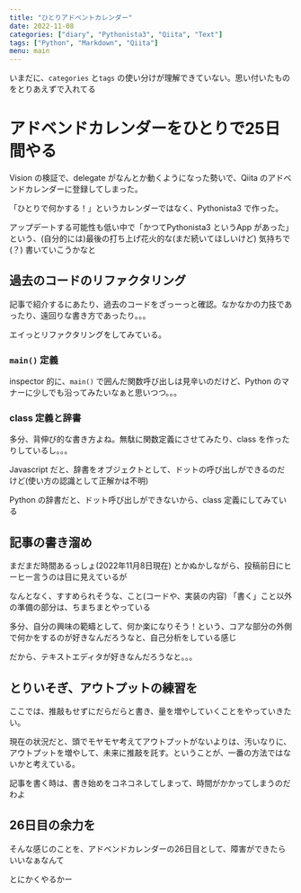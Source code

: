 ```yaml
---
title: "ひとりアドベントカレンダー"
date: 2022-11-08
categories: ["diary", "Pythonista3", "Qiita", "Text"]
tags: ["Python", "Markdown", "Qiita"]
menu: main
---
```



いまだに、`categories` と`tags` の使い分けが理解できていない。思い付いたものをとりあえずで入れてる

# アドベンドカレンダーをひとりで25日間やる

Vision の検証で、delegate がなんとか動くようになった勢いで、Qiita のアドベンドカレンダーに登録してしまった。

「ひとりで何かする！」というカレンダーではなく、Pythonista3 で作った。

アップデートする可能性も低い中で「かつてPythonista3 というApp があった」という、(自分的には)最後の打ち上げ花火的な(まだ続いてほしいけど) 気持ちで(？) 書いていこうかなと

## 過去のコードのリファクタリング

記事で紹介するにあたり、過去のコードをざっーっと確認。なかなかの力技であったり、遠回りな書き方であったり。。。

エイっとリファクタリングをしてみている。

### `main()` 定義

inspector 的に、`main()` で囲んだ関数呼び出しは見辛いのだけど、Python のマナーに少しでも沿ってみたいなぁと思いつつ。。。

### class 定義と辞書

多分、背伸び的な書き方よね。無駄に関数定義にさせてみたり、class を作ったりしているし。。。

Javascript だと、辞書をオブジェクトとして、ドットの呼び出しができるのだけど(使い方の認識として正解かは不明)

Python の辞書だと、ドット呼び出しができないから、class 定義にしてみている

## 記事の書き溜め

まだまだ時間あるっしょ(2022年11月8日現在) とかぬかしながら、投稿前日にヒーヒー言うのは目に見えているが

なんとなく、すすめられそうな、こと(コードや、実装の内容) 「書く」こと以外の準備の部分は、ちまちまとやっている

多分、自分の興味の範疇として、何か楽になりそう！という、コアな部分の外側で何かをするのが好きなんだろうなと、自己分析をしている感じ

だから、テキストエディタが好きなんだろうなと。。。

## とりいそぎ、アウトプットの練習を

ここでは、推敲もせずにだらだらと書き、量を増やしていくことをやっていきたい。

現在の状況だと、頭でモヤモヤ考えてアウトプットがないよりは、汚いなりに、アウトプットを増やして、未来に推敲を託す。ということが、一番の方法ではないかと考えている。

記事を書く時は、書き始めをコネコネしてしまって、時間がかかってしまうのだわよ

## 26日目の余力を

そんな感じのことを、アドベンドカレンダーの26日目として、障害ができたらいいなぁなんて

とにかくやるかー
